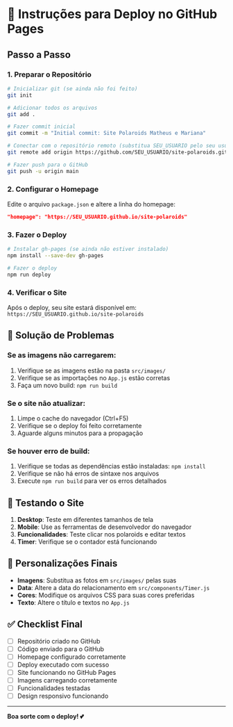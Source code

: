 # 🚀 Instruções para Deploy no GitHub Pages

## Passo a Passo

### 1. Preparar o Repositório

```bash
# Inicializar git (se ainda não foi feito)
git init

# Adicionar todos os arquivos
git add .

# Fazer commit inicial
git commit -m "Initial commit: Site Polaroids Matheus e Mariana"

# Conectar com o repositório remoto (substitua SEU_USUARIO pelo seu usuário do GitHub)
git remote add origin https://github.com/SEU_USUARIO/site-polaroids.git

# Fazer push para o GitHub
git push -u origin main
```

### 2. Configurar o Homepage

Edite o arquivo `package.json` e altere a linha do homepage:

```json
"homepage": "https://SEU_USUARIO.github.io/site-polaroids"
```

### 3. Fazer o Deploy

```bash
# Instalar gh-pages (se ainda não estiver instalado)
npm install --save-dev gh-pages

# Fazer o deploy
npm run deploy
```

### 4. Verificar o Site

Após o deploy, seu site estará disponível em:
`https://SEU_USUARIO.github.io/site-polaroids`

## 🔧 Solução de Problemas

### Se as imagens não carregarem:

1. Verifique se as imagens estão na pasta `src/images/`
2. Verifique se as importações no `App.js` estão corretas
3. Faça um novo build: `npm run build`

### Se o site não atualizar:

1. Limpe o cache do navegador (Ctrl+F5)
2. Verifique se o deploy foi feito corretamente
3. Aguarde alguns minutos para a propagação

### Se houver erro de build:

1. Verifique se todas as dependências estão instaladas: `npm install`
2. Verifique se não há erros de sintaxe nos arquivos
3. Execute `npm run build` para ver os erros detalhados

## 📱 Testando o Site

1. **Desktop**: Teste em diferentes tamanhos de tela
2. **Mobile**: Use as ferramentas de desenvolvedor do navegador
3. **Funcionalidades**: Teste clicar nos polaroids e editar textos
4. **Timer**: Verifique se o contador está funcionando

## 🎨 Personalizações Finais

- **Imagens**: Substitua as fotos em `src/images/` pelas suas
- **Data**: Altere a data do relacionamento em `src/components/Timer.js`
- **Cores**: Modifique os arquivos CSS para suas cores preferidas
- **Texto**: Altere o título e textos no `App.js`

## ✅ Checklist Final

- [ ] Repositório criado no GitHub
- [ ] Código enviado para o GitHub
- [ ] Homepage configurado corretamente
- [ ] Deploy executado com sucesso
- [ ] Site funcionando no GitHub Pages
- [ ] Imagens carregando corretamente
- [ ] Funcionalidades testadas
- [ ] Design responsivo funcionando

---

**Boa sorte com o deploy! 💕**
